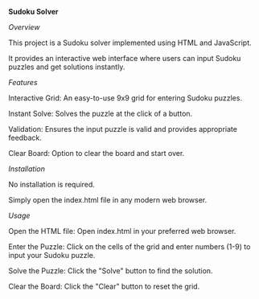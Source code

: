 **Sudoku Solver**

_Overview_

This project is a Sudoku solver implemented using HTML and JavaScript. 

It provides an interactive web interface where users can input Sudoku puzzles and get solutions instantly.

_Features_

Interactive Grid: An easy-to-use 9x9 grid for entering Sudoku puzzles.

Instant Solve: Solves the puzzle at the click of a button.

Validation: Ensures the input puzzle is valid and provides appropriate feedback.

Clear Board: Option to clear the board and start over.

_Installation_

No installation is required. 

Simply  open the index.html file in any modern web browser.

_Usage_

Open the HTML file: Open index.html in your preferred web browser.

Enter the Puzzle: Click on the cells of the grid and enter numbers (1-9) to input your Sudoku puzzle.

Solve the Puzzle: Click the "Solve" button to find the solution.

Clear the Board: Click the "Clear" button to reset the grid.
